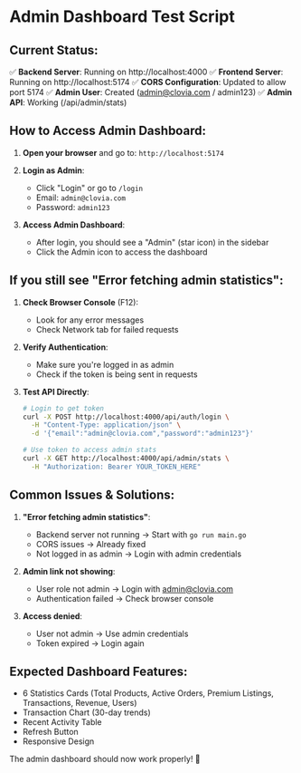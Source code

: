 # Admin Dashboard Test Script

## Current Status:
✅ **Backend Server**: Running on http://localhost:4000
✅ **Frontend Server**: Running on http://localhost:5174
✅ **CORS Configuration**: Updated to allow port 5174
✅ **Admin User**: Created (admin@clovia.com / admin123)
✅ **Admin API**: Working (/api/admin/stats)

## How to Access Admin Dashboard:

1. **Open your browser** and go to: `http://localhost:5174`

2. **Login as Admin**:
   - Click "Login" or go to `/login`
   - Email: `admin@clovia.com`
   - Password: `admin123`

3. **Access Admin Dashboard**:
   - After login, you should see a "Admin" (star icon) in the sidebar
   - Click the Admin icon to access the dashboard

## If you still see "Error fetching admin statistics":

1. **Check Browser Console** (F12):
   - Look for any error messages
   - Check Network tab for failed requests

2. **Verify Authentication**:
   - Make sure you're logged in as admin
   - Check if the token is being sent in requests

3. **Test API Directly**:
   ```bash
   # Login to get token
   curl -X POST http://localhost:4000/api/auth/login \
     -H "Content-Type: application/json" \
     -d '{"email":"admin@clovia.com","password":"admin123"}'
   
   # Use token to access admin stats
   curl -X GET http://localhost:4000/api/admin/stats \
     -H "Authorization: Bearer YOUR_TOKEN_HERE"
   ```

## Common Issues & Solutions:

1. **"Error fetching admin statistics"**:
   - Backend server not running → Start with `go run main.go`
   - CORS issues → Already fixed
   - Not logged in as admin → Login with admin credentials

2. **Admin link not showing**:
   - User role not admin → Login with admin@clovia.com
   - Authentication failed → Check browser console

3. **Access denied**:
   - User not admin → Use admin credentials
   - Token expired → Login again

## Expected Dashboard Features:
- 6 Statistics Cards (Total Products, Active Orders, Premium Listings, Transactions, Revenue, Users)
- Transaction Chart (30-day trends)
- Recent Activity Table
- Refresh Button
- Responsive Design

The admin dashboard should now work properly! 🎉
